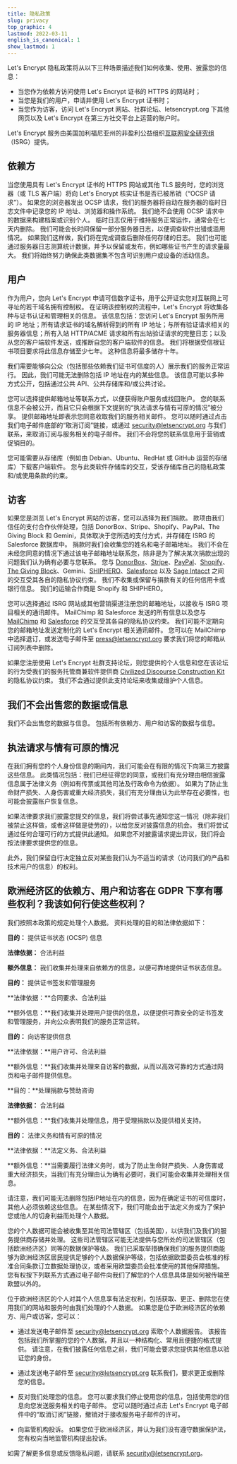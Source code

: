 ```yaml
---
title: 隐私政策
slug: privacy
top_graphic: 4
lastmod: 2022-03-11
english_is_canonical: 1
show_lastmod: 1
---
```


Let's Encrypt 隐私政策将从以下三种场景描述我们如何收集、使用、披露您的信息：

- 当您作为依赖方访问使用 Let's Encrypt 证书的 HTTPS 的网站时；
- 当您是我们的用户，申请并使用 Let's Encrypt 证书时；
- 当您作为访客，访问 Let's Encrypt 网站、社群论坛、letsencrypt.org 下其他网页以及 Let's Encrypt 在第三方社交平台上运营的账户时。

Let's Encrypt 服务由美国加利福尼亚州的非盈利公益组织[互联网安全研究组](https://www.abetterinternet.org/)（ISRG）提供。

## 依赖方

当您使用具有 Let's Encrypt 证书的 HTTPS 网站或其他 TLS 服务时，您的浏览器（或 TLS 客户端）将向 Let's Encrypt 核实证书是否已被吊销（“OCSP 请求”）。 如果您的浏览器发出 OCSP 请求，我们的服务器将自动在服务器的临时日志文件中记录您的 IP 地址、浏览器和操作系统。 我们绝不会使用 OCSP 请求中的数据来构建档案或识别个人。 临时日志仅用于维持服务正常运作，通常会在七天内删除。 我们可能会长时间保留一部分服务器日志，以便调查软件出错或滥用情况。 如果我们这样做，我们将在完成调查后删除任何存储的日志。 我们也可能通过服务器日志测算统计数据，并予以保留或发布，例如哪些证书产生的请求量最大。 我们将始终努力确保此类数据集不包含可识别用户或设备的活动信息。

## 用户

作为用户，您向 Let's Encrypt 申请可信数字证书，用于公开证实您对互联网上可寻址的若干域名拥有控制权。 在证明该控制权的流程中，Let's Encrypt 将收集各种与证书认证和管理相关的信息。 该信息包括：您访问 Let's Encrypt 服务所用的 IP 地址；所有请求证书的域名解析得到的所有 IP 地址；与所有验证请求相关的服务器信息；所有入站 HTTP/ACME 请求和所有出站验证请求的完整日志；以及从您的客户端软件发送，或推断自您的客户端软件的信息。 我们将根据受信根证书项目要求将此信息存储至少七年。 这种信息将最多储存十年。

我们需要能够向公众（包括那些依赖我们证书可信度的人）展示我们的服务正常运行。 因此，我们可能无法删除包括 IP 地址在内的某些信息。 该信息可能以多种方式公开，包括通过公共 API、公共存储库和/或公共讨论。

您可以选择提供邮箱地址等联系方式，以便获得账户服务或找回账户。 您的联系信息不会被公开，而且它只会根据下文提到的“执法请求与情有可原的情况”被分享。 提供邮箱地址即表示您同意收取我们的服务相关邮件。 您可以随时通过点击我们电子邮件底部的“取消订阅”链接，或通过 security@letsencrypt.org 与我们联系，来取消订阅与服务相关的电子邮件。 我们不会将您的联系信息用于营销或促销目的。

您可能需要从存储库（例如由 Debian、Ubuntu、RedHat 或 GitHub 运营的存储库）下载客户端软件。 您与此类软件存储库的交互，受该存储库自己的隐私政策和/或使用条款的约束。

## 访客

如果您是浏览 Let's Encrypt 网站的访客，您可以选择为我们捐款。 款项由我们信任的支付合作伙伴处理，包括 DonorBox、Stripe、Shopify、PayPal、The Giving Block 和 Gemini，具体取决于您所选的支付方式，并存储在 ISRG 的 Salesforce 数据库中。 捐款时我们会收集您的姓名和电子邮箱地址。 我们不会在未经您同意的情况下通过该电子邮箱地址联系您，除非是为了解决某次捐款出现的问题我们认为确有必要与您联系。 您与 [DonorBox](https://donorbox.org/privacy)、[Stripe](https://stripe.com/privacy/)、[PayPal](https://www.paypal.com/us/webapps/mpp/ua/privacy-full)、[Shopify](https://www.shopify.com/legal/privacy)、[The Giving Block](https://thegivingblock.com/about/privacy-policy/)、Gemini、[SHIPHERO](https://shiphero.com/privacy-data-policy/)、[Salesforce](https://www.salesforce.com/company/privacy/) 以及 [Sage Intacct](https://www.sageintacct.com/privacy_policy_website) 之间的交互受其各自的隐私协议约束。 我们不收集或保留与捐款有关的任何信用卡或银行信息。 我们的运输合作商是 Shopify 和 SHIPHERO。

您可以选择通过 ISRG 网站或其他营销渠道注册您的邮箱地址，以接收与 ISRG 项目相关的通讯邮件。 MailChimp 和 Salesforce 发送的所有信息以及您与 [MailChimp](https://www.intuit.com/privacy/statement/) 和 [Salesforce](https://www.salesforce.com/company/privacy/) 的交互受其各自的隐私协议约束。 我们可能不定期向您的邮箱地址发送定制化的 Let's Encrypt 相关通讯邮件。 您可以在 MailChimp 中选择退订，或发送电子邮件至 press@letsencrypt.org 要求我们将您的邮箱从订阅列表中删除。

如果您注册使用 Let's Encrypt 社群支持论坛，则您提供的个人信息和您在该论坛的行为受我们的服务托管商兼软件提供商 [Civilized Discourse Construction Kit](https://www.discourse.org/privacy) 的隐私协议约束。 我们不会通过提供此支持论坛来收集或维护个人信息。

## 我们不会出售您的数据或信息

我们不会出售您的数据与信息。 包括所有依赖方、用户和访客的数据与信息。

## 执法请求与情有可原的情况

在我们拥有您的个人身份信息的期间内，我们可能会在有限的情况下向第三方披露这些信息。 此类情况包括：我们已经征得您的同意，或我们有充分理由相信披露信息属于法律义务（例如有传票或其他司法及行政命令为依据）。 如果为了防止生命财产损失、人身伤害或重大经济损失，我们有充分理由认为此举存在必要性，也可能会披露账户恢复信息。

如果法律要求我们披露您提交的信息，我们将尝试事先通知您这一情况（除非我们被禁止这样做，或者这样做是徒劳的），以给您反对披露信息的机会。 我们将尝试通过任何合理可行的方式提供此通知。 如果您不对披露请求提出异议，我们将会按法律要求提供您的信息。

此外，我们保留自行决定独立反对某些我们认为不适当的请求（访问我们的产品和技术用户的信息）的权利。

## 欧洲经济区的依赖方、用户和访客在 GDPR 下享有哪些权利？我该如何行使这些权利？

我们按照本政策的规定处理个人数据。 资料处理的目的和法律依据如下：

**目的：** 提供证书状态 (OCSP) 信息

**法律依据：** 合法利益

**额外信息：** 我们收集并处理来自依赖方的信息，以便可靠地提供证书状态信息。

**目的：** 提供证书签发和管理服务

**法律依据：**合同要求、合法利益

**额外信息：**我们收集并处理用户提供的信息，以便提供可靠安全的证书签发和管理服务，并向公众表明我们的服务正常运转。

**目的：** 向访客提供信息

**法律依据：**用户许可、合法利益

**额外信息：**我们收集并处理来自访客的数据，从而以高效可靠的方式通过网页和电子邮件提供信息。

**目的：**处理捐款与赞助咨询

**法律依据：** 合法利益

**额外信息：**我们收集并处理信息，用于受理捐款以及提供相关支持。

**目的：** 法律义务和情有可原的情况

**法律依据：**法定义务、合法利益

**额外信息：**当需要履行法律义务时，或为了防止生命财产损失、人身伤害或重大经济损失，当我们有充分理由认为确有必要时，我们可能会收集并处理相关信息。

请注意，我们可能无法删除包括IP地址在内的信息，因为在确定证书的可信度时，其他人必须依赖这些信息。 在某些情况下，我们可能会出于法定义务或为了保护您或他人的切身利益而处理个人数据。

您的个人数据可能会被收集至其他司法管辖区（包括美国），以供我们及我们的服务提供商存储并处理。 这些司法管辖区可能无法提供与您所处的司法管辖区（包括欧洲经济区）同等的数据保护等级。 我们已采取举措确保我们的服务提供商能够为欧洲经济区居民提供足够的个人数据保护等级，包括依据欧盟委员会核准的标准合同条款订立数据处理协议，或者采用欧盟委员会批准使用的其他保障措施。 您有权按下列联系方式通过电子邮件向我们了解您的个人信息具体是如何被传输至欧盟以外的。

位于欧洲经济区的个人对其个人信息享有法定权利，包括获取、更正、删除您在使用我们的网站和服务时由我们处理的个人数据。 如果您是位于欧洲经济区的依赖方、用户或访客，您可以：

- 通过发送电子邮件至 security@letsencrypt.org 索取个人数据报告。 该报告包括我们所掌握的您的个人数据，并且以一种结构化、常用且便捷的格式提供。 请注意，在我们披露任何信息之前，我们可能会要求您提供其他信息以验证您的身份。

- 通过发送电子邮件至 security@letsencrypt.org 联系我们，要求更正或删除您的信息。

- 反对我们处理您的信息。 您可以要求我们停止使用您的信息，包括使用您的信息向您发送服务相关的电子邮件。 您可以随时通过点击 Let's Encrypt 电子邮件中的“取消订阅”链接，撤销对于接收服务电子邮件的许可。

- 向监管机构投诉。 如果您位于欧洲经济区，并认为我们没有遵守数据保护法，您有权向当地监管机构提出投诉。

如需了解更多信息或反馈隐私问题，请联系 security@letsencrypt.org。
